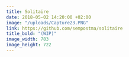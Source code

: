 ```yaml
---
title: Solitaire
date: 2018-05-02 14:20:00 +02:00
image: "/uploads/Capture23.PNG"
link: https://github.com/sempostma/solitaire
title_bold: "(WIP)"
image_width: 783
image_height: 722
---
```


